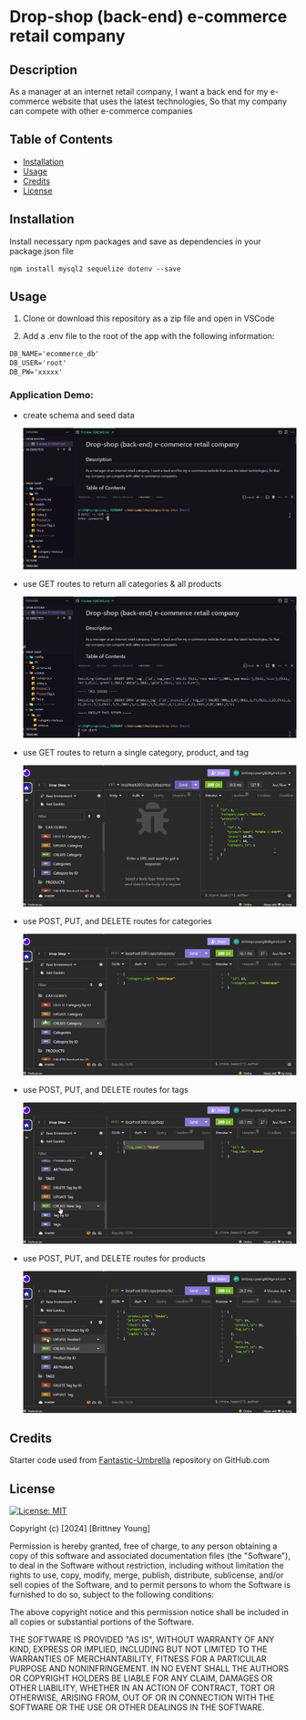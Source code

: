 # Drop-shop (back-end) e-commerce retail company

## Description

As a manager at an internet retail company,
I want a back end for my e-commerce website that uses the latest technologies,
So that my company can compete with other e-commerce companies

## Table of Contents

- [Installation](#installation)
- [Usage](#usage)
- [Credits](#credits)
- [License](#license)

## Installation

Install necessary npm packages and save as dependencies in your package.json file
```
npm install mysql2 sequelize dotenv --save
```

## Usage

1. Clone or download this repository as a zip file and open in VSCode


2. Add a .env file to the root of the app with the following information:
```
DB_NAME='ecommerce_db'
DB_USER='root'
DB_PW='xxxxx'
```

### Application Demo:
* create schema and seed data
    
    ![demo](gifs/sql-demo.gif)
    

* use GET routes to return all categories & all products
    
    ![demo](gifs/GET-demo.gif)
    

* use GET routes to return a single category, product, and tag
    
    ![demo](gifs/GET_by_ID-demo.gif)
    

* use POST, PUT, and DELETE routes for categories
    
    ![demo](gifs\CRUD_cat-demo.gif)
    

* use POST, PUT, and DELETE routes for tags
    
    ![demo](gifs/CRUD_tag-demo.gif)
    

* use POST, PUT, and DELETE routes for products
    
    ![demo](gifs/CRUD_products-demo.gif)
    


## Credits

Starter code used from [Fantastic-Umbrella](https://github.com/coding-boot-camp/fantastic-umbrella) repository on GitHub.com

## License

[![License: MIT](https://img.shields.io/badge/License-MIT-yellow.svg)](https://opensource.org/licenses/MIT)

Copyright (c) [2024] [Brittney Young]

Permission is hereby granted, free of charge, to any person obtaining a copy
of this software and associated documentation files (the "Software"), to deal
in the Software without restriction, including without limitation the rights
to use, copy, modify, merge, publish, distribute, sublicense, and/or sell
copies of the Software, and to permit persons to whom the Software is
furnished to do so, subject to the following conditions:

The above copyright notice and this permission notice shall be included in all
copies or substantial portions of the Software.

THE SOFTWARE IS PROVIDED "AS IS", WITHOUT WARRANTY OF ANY KIND, EXPRESS OR
IMPLIED, INCLUDING BUT NOT LIMITED TO THE WARRANTIES OF MERCHANTABILITY,
FITNESS FOR A PARTICULAR PURPOSE AND NONINFRINGEMENT. IN NO EVENT SHALL THE
AUTHORS OR COPYRIGHT HOLDERS BE LIABLE FOR ANY CLAIM, DAMAGES OR OTHER
LIABILITY, WHETHER IN AN ACTION OF CONTRACT, TORT OR OTHERWISE, ARISING FROM,
OUT OF OR IN CONNECTION WITH THE SOFTWARE OR THE USE OR OTHER DEALINGS IN THE
SOFTWARE.
